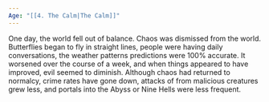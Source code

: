 ```yaml
---
Age: "[[4. The Calm|The Calm]]"
---
```

One day, the world fell out of balance. Chaos was dismissed from the world. Butterflies began to fly in straight lines, people were having daily conversations, the weather patterns predictions were 100% accurate. It worsened over the course of a week, and when things appeared to have improved, evil seemed to diminish. Although chaos had returned to normalcy, crime rates have gone down, attacks of from malicious creatures grew less, and portals into the Abyss or Nine Hells were less frequent. 